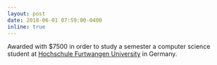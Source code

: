 ```yaml
---
layout: post
date: 2018-06-01 07:59:00-0400
inline: true
---
```


Awarded with $7500 in order to study a semester a computer science student at [Hochschule Furtwangen University](https://www.hs-furtwangen.de/) in Germany.